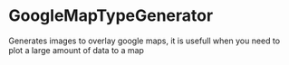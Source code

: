 GoogleMapTypeGenerator
==================

Generates images to overlay google maps, it is usefull when you need to plot a large amount of data to a map